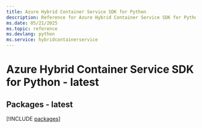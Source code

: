 ```yaml
---
title: Azure Hybrid Container Service SDK for Python
description: Reference for Azure Hybrid Container Service SDK for Python
ms.date: 05/21/2025
ms.topic: reference
ms.devlang: python
ms.service: hybridcontainerservice
---
```

# Azure Hybrid Container Service SDK for Python - latest
## Packages - latest
[!INCLUDE [packages](hybrid-container-service-index.md)]